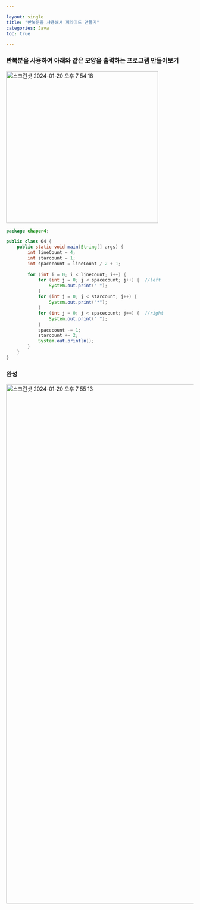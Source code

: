 ```yaml
---

layout: single
title: "반복문을 사용해서 피라미드 만들기"
categories: Java
toc: true

---
```


### 반복분을 사용하여 아래와 같은 모양을 출력하는 프로그램 만들어보기

<img width="408" alt="스크린샷 2024-01-20 오후 7 54 18" src="https://github.com/mmistakes/minimal-mistakes/assets/156207656/737eca8f-228c-4cdb-9e6d-d598acec3691">



```java
package chaper4;

public class Q4 {
    public static void main(String[] args) {
        int lineCount = 4;
        int starcount = 1;
        int spacecount = lineCount / 2 + 1;

        for (int i = 0; i < lineCount; i++) {
            for (int j = 0; j < spacecount; j++) {  //left
                System.out.print(" ");
            }
            for (int j = 0; j < starcount; j++) {
                System.out.print("*");
            }
            for (int j = 0; j < spacecount; j++) {  //right
                System.out.print(" ");
            }
            spacecount -= 1;
            starcount += 2;
            System.out.println();
        }
    }
}
```

### 완성

<img width="1394" alt="스크린샷 2024-01-20 오후 7 55 13" src="https://github.com/mmistakes/minimal-mistakes/assets/156207656/2afd481f-3a49-4ef0-a937-0682b175f191">
